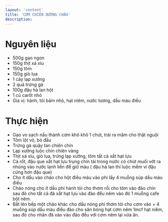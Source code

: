 ```yaml
---
layout: 'content'
title: 'CƠM CHIÊN DƯƠNG CHÂU'
description: 
---
```


# Nguyên liệu

- 500g gạo ngon
- 150g thịt xá xíu
- 150g tôm
- 150g giò lụa
- 1 cây lạp xưởng
- 2 quả trứng gà
- 100g đậu hà lan hột
- 1 củ carốt nhỏ
- Gia vị: hành, tỏi băm nhỏ, hạt niêm, nước tương, dầu màu điều

# Thực hiện

- Gạo vo sạch nấu thành cơm khô khô 1 chút, trải ra mâm cho thật nguội
- Tôm lột vỏ, bỏ đầu
- Trứng gà quậy tan chiên chín
- Lạp xưởng luộc chín chiên vàng
- Thịt xá xíu, giò lụa, trứng lạp xưởng, tôm tất cả xắt hạt lựu
- Cà rốt, đậu que xắt hạt lựu trụng chín tái trong nước có chút muối vớt ra nhúng vào nước lạnh liền để giữ màu ( đậu hà lan thỉ luộc mềm vì đậu cứng hơn đậu que)
- Cho ít dầu vào chảo cho hột điều màu vào phi lấy 4 muỗng súp dầu màu điều
- Chảo nóng cho ít dầu phi hành tỏi cho thơm rồi cho tôm vào đảo chín sau đó cho tất cả đã xắt hạt lựu vào đảo đều nêm vào đó 1 muỗng cafe bột nêm.
- Bắt lên bếp một chảo khác cho dầu nóng phi thơm tỏi cho cơm vào + 4 muỗng súp dầu màu điều đảo cho săn bóng hạt cơm nêm 1mcf hạt niêm, sau đó cho nhân đã xào vào đảo đều với cơm nêm lại vừa ăn.
